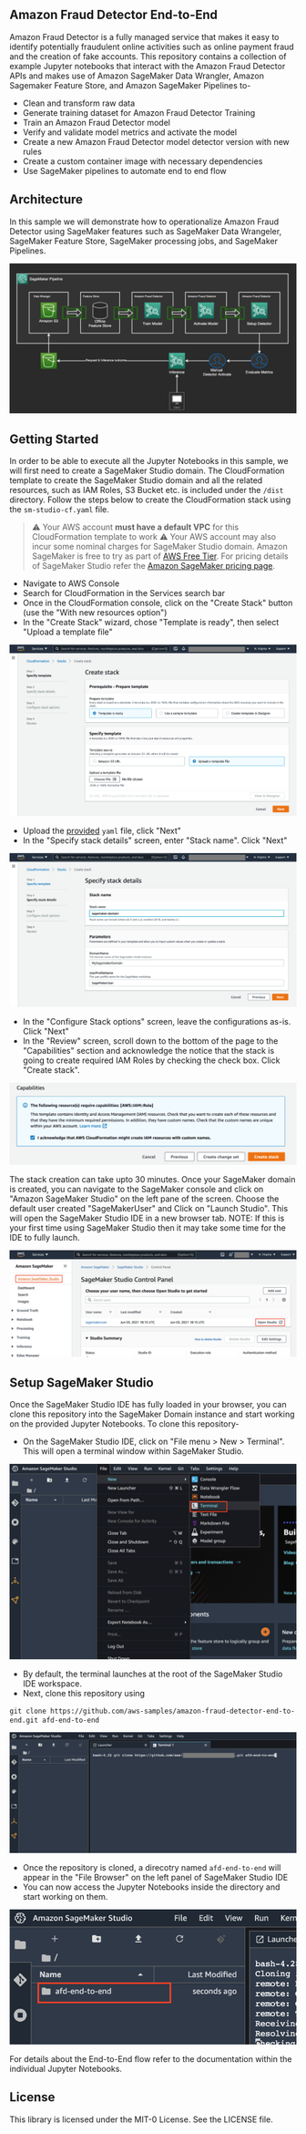 ## Amazon Fraud Detector End-to-End

Amazon Fraud Detector is a fully managed service that makes it easy to identify potentially fraudulent online activities such as online payment fraud and the creation of fake accounts. This repository contains a collection of example Jupyter notebooks that interact with the Amazon Fraud Detector APIs and makes use of Amazon SageMaker Data Wrangler, Amazon Sagemaker Feature Store, and Amazon SageMaker Pipelines to-

* Clean and transform raw data
* Generate training dataset for Amazon Fraud Detector Training
* Train an Amazon Fraud Detector model
* Verify and validate model metrics and activate the model
* Create a new Amazon Fraud Detector model detector version with new rules
* Create a custom container image with necessary dependencies
* Use SageMaker pipelines to automate end to end flow

## Architecture

In this sample we will demonstrate how to operationalize Amazon Fraud Detector using SageMaker features such as SageMaker Data Wrangeler, SageMaker Feature Store, SageMaker processing jobs, and SageMaker Pipelines.

<p align="center">
  <img src="./images/nb4-light.png" alt="AFD"/>
</p>

## Getting Started

In order to be able to execute all the Jupyter Notebooks in this sample, we will first need to create a SageMaker Studio domain. The CloudFormation template to create the SageMaker Studio domain and all the related resources, such as IAM Roles, S3 Bucket etc. is included under the `/dist` directory. Follow the steps below to create the CloudFormation stack using the `sm-studio-cf.yaml` file.

> :warning: Your AWS account **must have a default VPC** for this CloudFormation template to work
> :warning: Your AWS account may also incur some nominal charges for SageMaker Studio domain. Amazon SageMaker is free to try as part of [AWS Free Tier](https://aws.amazon.com/free/). For pricing details of SageMaker Studio refer the [Amazon SageMaker pricing page](https://aws.amazon.com/sagemaker/pricing/).

* Navigate to AWS Console
* Search for CloudFormation in the Services search bar
* Once in the CloudFormation console, click on the "Create Stack" button (use the "With new resources option")
* In the "Create Stack" wizard, chose "Template is ready", then select "Upload a template file"
<p align="center">
  <img src="./images/cfn1.png" alt="cfn1"/>
</p>

* Upload the [provided](./dist/sm-studio-cf.yaml) `yaml` file, click "Next"
* In the "Specify stack details" screen, enter "Stack name". Click "Next"
<p align="center">
  <img src="./images/cfn2.png" alt="cfn2"/>
</p>

* In the "Configure Stack options" screen, leave the configurations as-is. Click "Next"
* In the "Review" screen, scroll down to the bottom of the page to the "Capabilities" section and acknowledge the notice that the stack is going to create required IAM Roles by checking the check box. Click "Create stack".
<p align="center">
  <img src="./images/cfn3.png" alt="cfn3"/>
</p>

The stack creation can take upto 30 minutes. Once your SageMaker domain is created, you can navigate to the SageMaker console and click on "Amazon SageMaker Studio" on the left pane of the screen. Choose the default user created "SageMakerUser" and Click on "Launch Studio". This will open the SageMaker Studio IDE in a new browser tab. NOTE: If this is your first time using SageMaker Studio then it may take some time for the IDE to fully launch. 
<p align="center">
  <img src="./images/cfn4.png" alt="cfn4"/>
</p>

## Setup SageMaker Studio

Once the SageMaker Studio IDE has fully loaded in your browser, you can clone this repository into the SageMaker Domain instance and start working on the provided Jupyter Notebooks. To clone this repository-

* On the SageMaker Studio IDE, click on "File menu > New > Terminal". This will open a terminal window within SageMaker Studio.
<p align="center">
  <img src="./images/sm1.png" alt="sm1"/>
</p>

* By default, the terminal launches at the root of the SageMaker Studio IDE workspace.
* Next, clone this repository using 

```  
git clone https://github.com/aws-samples/amazon-fraud-detector-end-to-end.git afd-end-to-end
```

<p align="center">
  <img src="./images/sm2.png" alt="sm2"/>
</p>

* Once the repository is cloned, a direcotry named `afd-end-to-end` will appear in the "File Browser" on the left panel of SageMaker Studio IDE
* You can now access the Jupyter Notebooks inside the directory and start working on them.
<p align="center">
  <img src="./images/sm3.png" alt="sm3"/>
</p>

For details about the End-to-End flow refer to the documentation within the individual Jupyter Notebooks.
## License

This library is licensed under the MIT-0 License. See the LICENSE file.